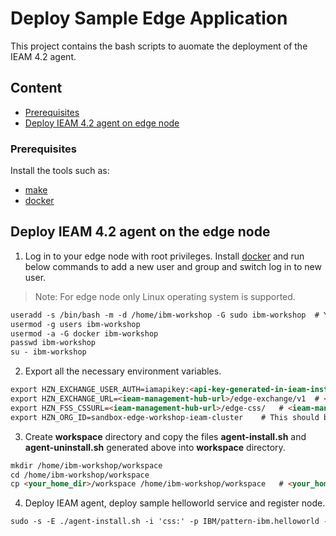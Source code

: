 # Deploy Sample Edge Application

This project contains the bash scripts to auomate the deployment of the IEAM 4.2 agent.

## Content

- [Prerequisites](#prerequisites)
- [Deploy IEAM 4.2 agent on edge node](#deploy-ieam-42-agent-on-the-edge-node)

### Prerequisites

Install the tools such as:
- [make](https://www.gnu.org/software/make/)
- [docker](https://www.ibm.com/links?url=https%3A%2F%2Fdocs.docker.com%2Fget-docker%2F)

## Deploy IEAM 4.2 agent on the edge node

1) Log in to your edge node with root privileges. Install [docker](https://www.ibm.com/links?url=https%3A%2F%2Fdocs.docker.com%2Fget-docker%2F)
and run below commands to add a new user and group and switch log in to new user.
> Note: For edge node only Linux operating system is supported.

```markdown
useradd -s /bin/bash -m -d /home/ibm-workshop -G sudo ibm-workshop  # You are free to choose any user name and group
usermod -g users ibm-workshop
usermod -a -G docker ibm-workshop
passwd ibm-workshop
su - ibm-workshop
```

2) Export all the necessary environment variables.

```markdown
export HZN_EXCHANGE_USER_AUTH=iamapikey:<api-key-generated-in-ieam-installation>
export HZN_EXCHANGE_URL=<ieam-management-hub-url>/edge-exchange/v1  # <ieam-management-hub-url> is same as CLUSTER_URL, exported in IEAM deployment
export HZN_FSS_CSSURL=<ieam-management-hub-url>/edge-css/   # <ieam-management-hub-url> is same as CLUSTER_URL, exported in IEAM installation
export HZN_ORG_ID=sandbox-edge-workshop-ieam-cluster    # This should be same organization id you created while deploying IEAM hub
```

3) Create **workspace** directory and copy the files **agent-install.sh** and **agent-uninstall.sh** generated above into **workspace** directory.

```markdown
mkdir /home/ibm-workshop/workspace
cd /home/ibm-workshop/workspace
cp <your_home_dir>/workspace /home/ibm-workshop/workspace   # <your_home_dir> is in your local system
```

4) Deploy IEAM agent, deploy sample helloworld service and register node.

```markdown
sudo -s -E ./agent-install.sh -i 'css:' -p IBM/pattern-ibm.helloworld -w '*' -T 120
```